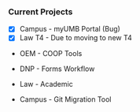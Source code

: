 ### Current Projects
- [x] Campus - myUMB Portal (Bug)
- [x] Law T4 - Due to moving to new T4
- OEM - COOP Tools

- DNP - Forms Workflow
- Law - Academic

- Campus - Git Migration Tool
